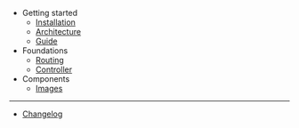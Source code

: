 - Getting started
  - [Installation](getting-started/installation.md)
  - [Architecture](getting-started/architecture.md)
  - [Guide](getting-started/guide.md)
- Foundations
  - [Routing](foundations/routing.md)
  - [Controller](foundations/controller.md)
- Components
  - [Images](components/image.md)

<hr id="hr-sidebar">

- [Changelog](changelog.md)